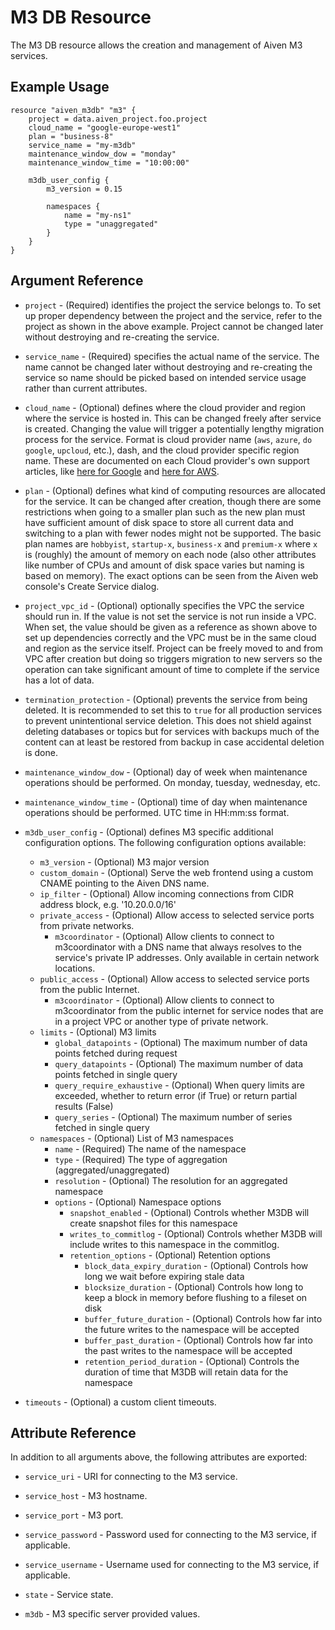 # M3 DB Resource

The M3 DB resource allows the creation and management of Aiven M3 services.

## Example Usage

```hcl
resource "aiven_m3db" "m3" {
    project = data.aiven_project.foo.project
    cloud_name = "google-europe-west1"
    plan = "business-8"
    service_name = "my-m3db"
    maintenance_window_dow = "monday"
    maintenance_window_time = "10:00:00"
    
    m3db_user_config {
        m3_version = 0.15
                    
        namespaces {
            name = "my-ns1"
            type = "unaggregated"
        }
    }
}
```

## Argument Reference

* `project` - (Required) identifies the project the service belongs to. To set up proper dependency
between the project and the service, refer to the project as shown in the above example.
Project cannot be changed later without destroying and re-creating the service.

* `service_name` - (Required) specifies the actual name of the service. The name cannot be changed
later without destroying and re-creating the service so name should be picked based on
intended service usage rather than current attributes.

* `cloud_name` - (Optional) defines where the cloud provider and region where the service is hosted
in. This can be changed freely after service is created. Changing the value will trigger
a potentially lengthy migration process for the service. Format is cloud provider name
(`aws`, `azure`, `do` `google`, `upcloud`, etc.), dash, and the cloud provider
specific region name. These are documented on each Cloud provider's own support articles,
like [here for Google](https://cloud.google.com/compute/docs/regions-zones/) and
[here for AWS](https://docs.aws.amazon.com/AmazonRDS/latest/UserGuide/Concepts.RegionsAndAvailabilityZones.html).

* `plan` - (Optional) defines what kind of computing resources are allocated for the service. It can
be changed after creation, though there are some restrictions when going to a smaller
plan such as the new plan must have sufficient amount of disk space to store all current
data and switching to a plan with fewer nodes might not be supported. The basic plan
names are `hobbyist`, `startup-x`, `business-x` and `premium-x` where `x` is
(roughly) the amount of memory on each node (also other attributes like number of CPUs
and amount of disk space varies but naming is based on memory). The exact options can be
seen from the Aiven web console's Create Service dialog.

* `project_vpc_id` - (Optional) optionally specifies the VPC the service should run in. If the value
is not set the service is not run inside a VPC. When set, the value should be given as a
reference as shown above to set up dependencies correctly and the VPC must be in the same
cloud and region as the service itself. Project can be freely moved to and from VPC after
creation but doing so triggers migration to new servers so the operation can take
significant amount of time to complete if the service has a lot of data.

* `termination_protection` - (Optional) prevents the service from being deleted. It is recommended to
set this to `true` for all production services to prevent unintentional service
deletion. This does not shield against deleting databases or topics but for services
with backups much of the content can at least be restored from backup in case accidental
deletion is done.

* `maintenance_window_dow` - (Optional) day of week when maintenance operations should be performed. 
On monday, tuesday, wednesday, etc.

* `maintenance_window_time` - (Optional) time of day when maintenance operations should be performed. 
UTC time in HH:mm:ss format.

* `m3db_user_config` - (Optional) defines M3 specific additional configuration options. The following 
configuration options available:
    * `m3_version` - (Optional) M3 major version
    * `custom_domain` - (Optional) Serve the web frontend using a custom CNAME pointing to the Aiven DNS name.
    * `ip_filter` - (Optional) Allow incoming connections from CIDR address block, e.g. '10.20.0.0/16'
    * `private_access` - (Optional) Allow access to selected service ports from private networks.
        * `m3coordinator` - (Optional) Allow clients to connect to m3coordinator with a DNS name that 
        always resolves to the service's private IP addresses. Only available in certain network locations.
    * `public_access` - (Optional) Allow access to selected service ports from the public Internet.
        * `m3coordinator` - (Optional) Allow clients to connect to m3coordinator from the public internet 
        for service nodes that are in a project VPC or another type of private network.
    * `limits` - (Optional) M3 limits
        * `global_datapoints` - (Optional) The maximum number of data points fetched during request
        * `query_datapoints` - (Optional) The maximum number of data points fetched in single query
        * `query_require_exhaustive` - (Optional) When query limits are exceeded, whether to return error 
        (if True) or return partial results (False)
        * `query_series` - (Optional) The maximum number of series fetched in single query
    * `namespaces` - (Optional) List of M3 namespaces
        * `name` - (Required) The name of the namespace
        * `type` - (Required) The type of aggregation (aggregated/unaggregated)
        * `resolution` - (Optional) The resolution for an aggregated namespace
        * `options` - (Optional) Namespace options
            * `snapshot_enabled` - (Optional) Controls whether M3DB will create snapshot files for 
            this namespace
            * `writes_to_commitlog` - (Optional) Controls whether M3DB will include writes to this 
            namespace in the commitlog.
            * `retention_options` - (Optional) Retention options
                * `block_data_expiry_duration` - (Optional) Controls how long we wait before expiring stale data
                * `blocksize_duration` - (Optional) Controls how long to keep a block in memory before 
                flushing to a fileset on disk
                * `buffer_future_duration` - (Optional) Controls how far into the future writes to 
                the namespace will be accepted
                * `buffer_past_duration` - (Optional) Controls how far into the past writes to the 
                namespace will be accepted
                * `retention_period_duration` - (Optional) Controls the duration of time that M3DB will 
                retain data for the namespace

* `timeouts` - (Optional) a custom client timeouts.
    
## Attribute Reference

In addition to all arguments above, the following attributes are exported:

* `service_uri` - URI for connecting to the M3 service.

* `service_host` - M3 hostname.

* `service_port` - M3 port.

* `service_password` - Password used for connecting to the M3 service, if applicable.

* `service_username` - Username used for connecting to the M3 service, if applicable.

* `state` - Service state.

* `m3db` - M3 specific server provided values.